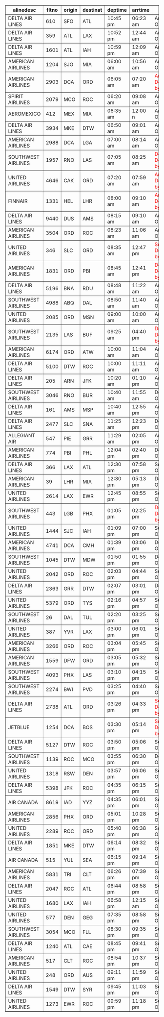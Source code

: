 <table border="1"><tr><th>alinedesc</th><th>fltno</th><th>origin</th><th>destinat</th><th>deptime</th><th>arrtime</th><th>Status</th></tr><tr><td>DELTA AIR LINES</td><td>610</td><td>SFO</td><td>ATL</td><td>10:45 pm</td><td>06:23 am</td><td>Arrived On time</td></tr><tr><td>DELTA AIR LINES</td><td>359</td><td>ATL</td><td>LAX</td><td>10:52 pm</td><td>12:44 am</td><td>Arrived On time</td></tr><tr><td>DELTA AIR LINES</td><td>1601</td><td>ATL</td><td>IAH</td><td>10:59 pm</td><td>12:09 am</td><td>Arrived On time</td></tr><tr><td>AMERICAN AIRLINES</td><td>1204</td><td>SJO</td><td>MIA</td><td>06:00 am</td><td>10:56 am</td><td>Arrived On time</td></tr><tr><td>AMERICAN AIRLINES</td><td>2903</td><td>DCA</td><td>ORD</td><td>06:05 am</td><td>07:20 am</td><td><span style="color:red"><span style="color:red">Arrived Delayed by 25m</span></span></td></tr><tr><td>SPIRIT AIRLINES</td><td>2079</td><td>MCO</td><td>ROC</td><td>06:20 am</td><td>09:08 am</td><td>Arrived On time</td></tr><tr><td>AEROMEXICO</td><td>412</td><td>MEX</td><td>MIA</td><td>06:35 am</td><td>12:00 n</td><td>Arrived On time</td></tr><tr><td>DELTA AIR LINES</td><td>3934</td><td>MKE</td><td>DTW</td><td>06:50 am</td><td>09:01 am</td><td>Arrived On time</td></tr><tr><td>AMERICAN AIRLINES</td><td>2988</td><td>DCA</td><td>LGA</td><td>07:00 am</td><td>08:14 am</td><td>Arrived On time</td></tr><tr><td>SOUTHWEST AIRLINES</td><td>1957</td><td>RNO</td><td>LAS</td><td>07:05 am</td><td>08:25 am</td><td><span style="color:red"><span style="color:red">Departed Delayed by 16m</span></span></td></tr><tr><td>UNITED AIRLINES</td><td>4646</td><td>CAK</td><td>ORD</td><td>07:20 am</td><td>07:59 am</td><td><span style="color:red"><span style="color:red">Arrived Delayed by 19m</span></span></td></tr><tr><td>FINNAIR</td><td>1331</td><td>HEL</td><td>LHR</td><td>08:00 am</td><td>09:10 am</td><td><span style="color:red"><span style="color:red">Arrived Delayed by 46m</span></span></td></tr><tr><td>DELTA AIR LINES</td><td>9440</td><td>DUS</td><td>AMS</td><td>08:15 am</td><td>09:10 am</td><td>Arrived On time</td></tr><tr><td>AMERICAN AIRLINES</td><td>3504</td><td>ORD</td><td>ROC</td><td>08:23 am</td><td>11:06 am</td><td>Arrived On time</td></tr><tr><td>UNITED AIRLINES</td><td>346</td><td>SLC</td><td>ORD</td><td>08:35 am</td><td>12:47 pm</td><td><span style="color:red"><span style="color:red">Scheduled Delayed by 40m</span></span></td></tr><tr><td>AMERICAN AIRLINES</td><td>1831</td><td>ORD</td><td>PBI</td><td>08:45 am</td><td>12:41 pm</td><td><span style="color:red"><span style="color:red">Departed Delayed by 31m</span></span></td></tr><tr><td>DELTA AIR LINES</td><td>5196</td><td>BNA</td><td>RDU</td><td>08:48 am</td><td>11:22 am</td><td>Arrived On time</td></tr><tr><td>SOUTHWEST AIRLINES</td><td>4988</td><td>ABQ</td><td>DAL</td><td>08:50 am</td><td>11:40 am</td><td>Arrived On time</td></tr><tr><td>UNITED AIRLINES</td><td>2085</td><td>ORD</td><td>MSN</td><td>09:00 am</td><td>10:00 am</td><td>Arrived On time</td></tr><tr><td>SOUTHWEST AIRLINES</td><td>2135</td><td>LAS</td><td>BUF</td><td>09:25 am</td><td>04:40 pm</td><td><span style="color:red"><span style="color:red">Departed Delayed by 54m</span></span></td></tr><tr><td>AMERICAN AIRLINES</td><td>6174</td><td>ORD</td><td>ATW</td><td>10:00 am</td><td>11:04 am</td><td>Arrived On time</td></tr><tr><td>DELTA AIR LINES</td><td>5100</td><td>DTW</td><td>ROC</td><td>10:00 am</td><td>11:11 am</td><td>Arrived On time</td></tr><tr><td>DELTA AIR LINES</td><td>205</td><td>ARN</td><td>JFK</td><td>10:20 am</td><td>01:10 pm</td><td>Arrived On time</td></tr><tr><td>SOUTHWEST AIRLINES</td><td>3046</td><td>RNO</td><td>BUR</td><td>10:40 am</td><td>11:55 am</td><td>Departed On time</td></tr><tr><td>DELTA AIR LINES</td><td>161</td><td>AMS</td><td>MSP</td><td>10:40 am</td><td>12:55 pm</td><td>Arrived On time</td></tr><tr><td>DELTA AIR LINES</td><td>2477</td><td>SLC</td><td>SNA</td><td>11:25 am</td><td>12:23 pm</td><td>Departed On time</td></tr><tr><td>ALLEGIANT AIR</td><td>547</td><td>PIE</td><td>GRR</td><td>11:29 am</td><td>02:05 pm</td><td>Arrived On time</td></tr><tr><td>AMERICAN AIRLINES</td><td>774</td><td>PBI</td><td>PHL</td><td>12:04 pm</td><td>02:40 pm</td><td>Departed On time</td></tr><tr><td>DELTA AIR LINES</td><td>366</td><td>LAX</td><td>ATL</td><td>12:30 pm</td><td>07:58 pm</td><td>Scheduled On time</td></tr><tr><td>AMERICAN AIRLINES</td><td>39</td><td>LHR</td><td>MIA</td><td>12:30 pm</td><td>05:13 pm</td><td>Departed On time</td></tr><tr><td>UNITED AIRLINES</td><td>2614</td><td>LAX</td><td>EWR</td><td>12:45 pm</td><td>08:55 pm</td><td>Scheduled On time</td></tr><tr><td>SOUTHWEST AIRLINES</td><td>443</td><td>LGB</td><td>PHX</td><td>01:05 pm</td><td>02:25 pm</td><td><span style="color:red"><span style="color:red">Departed Delayed by 24m</span></span></td></tr><tr><td>UNITED AIRLINES</td><td>1444</td><td>SJC</td><td>IAH</td><td>01:09 pm</td><td>07:00 pm</td><td>Scheduled On time</td></tr><tr><td>AMERICAN AIRLINES</td><td>4741</td><td>DCA</td><td>CMH</td><td>01:39 pm</td><td>03:06 pm</td><td>Departed On time</td></tr><tr><td>SOUTHWEST AIRLINES</td><td>1045</td><td>DTW</td><td>MDW</td><td>01:50 pm</td><td>01:55 pm</td><td>Departed On time</td></tr><tr><td>UNITED AIRLINES</td><td>2042</td><td>ORD</td><td>ROC</td><td>02:03 pm</td><td>04:44 pm</td><td>Scheduled On time</td></tr><tr><td>DELTA AIR LINES</td><td>2363</td><td>GRR</td><td>DTW</td><td>02:07 pm</td><td>03:01 pm</td><td>Departed On time</td></tr><tr><td>UNITED AIRLINES</td><td>5379</td><td>ORD</td><td>TYS</td><td>02:16 pm</td><td>04:57 pm</td><td>Scheduled On time</td></tr><tr><td>SOUTHWEST AIRLINES</td><td>26</td><td>DAL</td><td>TUL</td><td>02:20 pm</td><td>03:25 pm</td><td>Scheduled On time</td></tr><tr><td>UNITED AIRLINES</td><td>387</td><td>YVR</td><td>LAX</td><td>03:00 pm</td><td>06:01 pm</td><td>Scheduled On time</td></tr><tr><td>AMERICAN AIRLINES</td><td>3266</td><td>ORD</td><td>ROC</td><td>03:04 pm</td><td>05:45 pm</td><td>Scheduled On time</td></tr><tr><td>AMERICAN AIRLINES</td><td>1559</td><td>DFW</td><td>ORD</td><td>03:05 pm</td><td>05:32 pm</td><td>Scheduled On time</td></tr><tr><td>SOUTHWEST AIRLINES</td><td>4093</td><td>PHX</td><td>LAS</td><td>03:10 pm</td><td>04:15 pm</td><td>Scheduled On time</td></tr><tr><td>SOUTHWEST AIRLINES</td><td>2274</td><td>BWI</td><td>PVD</td><td>03:25 pm</td><td>04:40 pm</td><td>Scheduled On time</td></tr><tr><td>DELTA AIR LINES</td><td>2738</td><td>ATL</td><td>ORD</td><td>03:26 pm</td><td>04:33 pm</td><td><span style="color:red"><span style="color:red">Scheduled Delayed by 24m</span></span></td></tr><tr><td>JETBLUE</td><td>1254</td><td>DCA</td><td>BOS</td><td>03:30 pm</td><td>05:14 pm</td><td><span style="color:red"><span style="color:red">Scheduled Delayed by 1h 8m</span></span></td></tr><tr><td>DELTA AIR LINES</td><td>5127</td><td>DTW</td><td>ROC</td><td>03:50 pm</td><td>05:06 pm</td><td>Scheduled On time</td></tr><tr><td>SOUTHWEST AIRLINES</td><td>1139</td><td>ROC</td><td>MCO</td><td>03:55 pm</td><td>06:30 pm</td><td>Departed On time</td></tr><tr><td>UNITED AIRLINES</td><td>1318</td><td>RSW</td><td>DEN</td><td>03:57 pm</td><td>06:06 pm</td><td>Scheduled On time</td></tr><tr><td>DELTA AIR LINES</td><td>5398</td><td>JFK</td><td>ROC</td><td>04:35 pm</td><td>06:15 pm</td><td>Scheduled On time</td></tr><tr><td>AIR CANADA</td><td>8619</td><td>IAD</td><td>YYZ</td><td>04:35 pm</td><td>06:01 pm</td><td>Scheduled On time</td></tr><tr><td>AMERICAN AIRLINES</td><td>2856</td><td>PHX</td><td>ORD</td><td>05:01 pm</td><td>10:28 pm</td><td>Scheduled On time</td></tr><tr><td>UNITED AIRLINES</td><td>2289</td><td>ROC</td><td>ORD</td><td>05:40 pm</td><td>06:38 pm</td><td>Scheduled On time</td></tr><tr><td>DELTA AIR LINES</td><td>1851</td><td>MKE</td><td>DTW</td><td>06:14 pm</td><td>08:32 pm</td><td>Scheduled On time</td></tr><tr><td>AIR CANADA</td><td>515</td><td>YUL</td><td>SEA</td><td>06:15 pm</td><td>09:14 pm</td><td>Scheduled On time</td></tr><tr><td>AMERICAN AIRLINES</td><td>5831</td><td>TRI</td><td>CLT</td><td>06:26 pm</td><td>07:39 pm</td><td>Scheduled On time</td></tr><tr><td>DELTA AIR LINES</td><td>2047</td><td>ROC</td><td>ATL</td><td>06:44 pm</td><td>08:58 pm</td><td>Scheduled On time</td></tr><tr><td>UNITED AIRLINES</td><td>1680</td><td>LAX</td><td>IAH</td><td>06:58 pm</td><td>12:15 am</td><td>Scheduled On time</td></tr><tr><td>UNITED AIRLINES</td><td>577</td><td>DEN</td><td>GEG</td><td>07:35 pm</td><td>08:58 pm</td><td>Scheduled On time</td></tr><tr><td>SOUTHWEST AIRLINES</td><td>3054</td><td>MCO</td><td>FLL</td><td>08:30 pm</td><td>09:35 pm</td><td>Scheduled On time</td></tr><tr><td>DELTA AIR LINES</td><td>1240</td><td>ATL</td><td>CAE</td><td>08:45 pm</td><td>09:41 pm</td><td>Scheduled On time</td></tr><tr><td>AMERICAN AIRLINES</td><td>517</td><td>CLT</td><td>ROC</td><td>08:54 pm</td><td>10:37 pm</td><td>Scheduled On time</td></tr><tr><td>UNITED AIRLINES</td><td>248</td><td>ORD</td><td>AUS</td><td>09:11 pm</td><td>11:59 pm</td><td>Scheduled On time</td></tr><tr><td>DELTA AIR LINES</td><td>1549</td><td>DTW</td><td>SYR</td><td>09:45 pm</td><td>11:03 pm</td><td>Scheduled On time</td></tr><tr><td>UNITED AIRLINES</td><td>1273</td><td>EWR</td><td>ROC</td><td>09:59 pm</td><td>11:18 pm</td><td>Scheduled On time</td></tr></table>